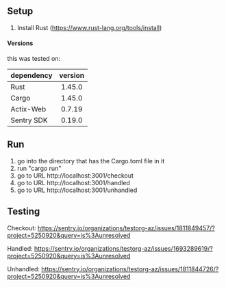 ## Setup

1. Install Rust (https://www.rust-lang.org/tools/install)

#### Versions
this was tested on:

| dependency    | version
| ------------- |:-------------:|
| Rust | 1.45.0 |
| Cargo | 1.45.0 |
| Actix-Web | 0.7.19 |
| Sentry SDK | 0.19.0 |


## Run

1. go into the directory that has the Cargo.toml file in it
2. run "cargo run"
3. go to URL http://localhost:3001/checkout
4. go to URL http://localhost:3001/handled
5. go to URL http://localhost:3001/unhandled

## Testing

Checkout: https://sentry.io/organizations/testorg-az/issues/1811849457/?project=5250920&query=is%3Aunresolved

Handled: https://sentry.io/organizations/testorg-az/issues/1693289619/?project=5250920&query=is%3Aunresolved

Unhandled: https://sentry.io/organizations/testorg-az/issues/1811844726/?project=5250920&query=is%3Aunresolved